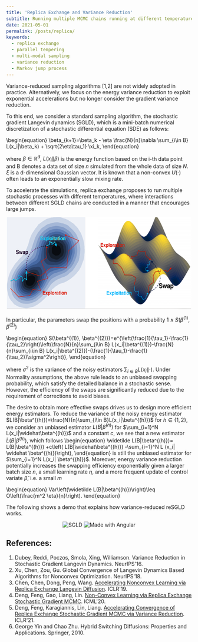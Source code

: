 ```yaml
---
title: 'Replica Exchange and Variance Reduction'
subtitle: Running multiple MCMC chains running at different temperatures to explore the solution space thoroughly.
date: 2021-05-01
permalink: /posts/replica/
keywords:
  - replica exchange
  - parallel tempering
  - multi-modal sampling
  - variance reduction
  - Markov jump process
---
```


Variance-reduced sampling algorithms [1,2] are not widely adopted in practice. Alternatively, we focus on the energy variance reduction to exploit exponential accelerations but no longer consider the gradient variance reduction. 

To this end, we consider a standard sampling algorithm, the stochastic gradient Langevin dynamics (SGLD), which is a mini-batch numerical discretization of a stochastic differential equation (SDE) as follows:

\begin{equation}
\beta_{k+1}=\beta_k - \eta \frac{N}{n}\nabla \sum_{i\in B} L(x_i\|\beta_k) + \sqrt{2\eta\tau_1} \xi_k,
\end{equation}

where $\beta\in\mathbb{R}^d$, $L(x_i\|\beta)$ is the energy function based on the i-th data point and B denotes a data set of size $n$ simulated from the whole data of size $N$. $\xi$ is a d-dimensional Gaussian vector. It is known that a non-convex $U(\cdot)$ often leads to an exponentially slow mixing rate.

<!--- Simulated annealing is adopted in almost every espect in deep learning, which proposes to anneal temperatures to concentrate the probability measures towards the global optima. Such a strategy, however, fails in uncertainty estimations for reliable predictions. -->

To accelerate the simulations, replica exchange proposes to run multiple stochastic processes with different temperatures, where interactions between different SGLD chains are conducted in a manner that encourages large jumps. 

<!--- The following is a figure that shows the trajectory of the algorithm, where the right path denotes a process driven by a high temperature and the blue one denotes a low-temperature process. -->

<p align="center">
    <img src="/images/reSGLD_exploitation_exploration.png" width="500" height="250" />
</p>

In particular, the parameters swap the positions with a probability $1\wedge S(\beta^{(1)}, \beta^{(2)})$

\begin{equation}
S(\beta^{(1)}, \beta^{(2)})=e^{\left(\frac{1}{\tau_1}-\frac{1}{\tau_2}\right)\left(\frac{N}{n}\sum_{i\in B} L(x_i\|\beta^{(1)})-\frac{N}{n}\sum_{i\in B} L(x_i\|\beta^{(2)})-(\frac{1}{\tau_1}-\frac{1}{\tau_2})\sigma^2\right)},
\end{equation}

where $\sigma^2$ is the variance of the noisy estimators $\sum_{i\in B} L(x_i\|\cdot)$. Under Normality assumptions, the above rule leads to an unbiased swapping probability, which satisfy the detailed balance in a stochastic sense. However, the efficiency of the swaps are significantly reduced due to the requirement of corrections to avoid biases. 

The desire to obtain more effective swaps drives us to design more efficient energy estimators. To reduce the variance of the noisy energy estimator $L(B|\beta^{(h)})=\frac{N}{n}\sum_{i\in B}L(x_i|\beta^{(h)})$ for $h\in\{1,2\}$, we consider an unbiased estimator $L(B|\widehat\beta^{(h)})$ for $\sum_{i=1}^N L(x_i|\widehat\beta^{(h)})$ and a constant $c$, we see that a new estimator $\widetilde L(B| \beta^{(h)})$, which follows
\begin{equation}
    \widetilde L(B|\beta^{(h)})= L(B|\beta^{(h)}) +c\left( L(B|\widehat\beta^{(h)}) -\sum_{i=1}^N L (x_i| \widehat \beta^{(h)})\right),
\end{equation}
is still the unbiased estimator for $\sum_{i=1}^N L(x_i| \beta^{(h)})$. Moreover, energy variance reduction potentially increases the swapping efficiency exponentially given a larger batch size $n$, a small learning rate $\eta$, and a more frequent update of control variate $\widehat \beta$, i.e. a small $m$

\begin{equation}
Var\left(\widetilde L(B\|\beta^{(h)})\right)\leq O\left(\frac{m^2 \eta}{n}\right).
\end{equation}

The following shows a demo that explains how variance-reduced reSGLD works.

<p float="left" align="center">
  <img src="/images/VR-reSGLD/SGLD.gif" width="185" title="SGLD"/>
  <img src="/images/VR-reSGLD/reSGLD_vs_VR_reSGLD.gif" width="340" alt="Made with Angular" title="reSGLD vs VR-reSGLD" />
</p>


## References:

1. Dubey, Reddi, Poczos, Smola, Xing, Williamson. Variance Reduction in Stochastic Gradient Langevin Dynamics. NeurIPS'16.
2. Xu, Chen, Zou, Gu. Global Convergence of Langevin Dynamics Based Algorithms for Nonconvex Optimization. NeurIPS'18.
3. Chen, Chen, Dong, Peng, Wang. [Accelerating Nonconvex Learning via Replica Exchange Langevin Diffusion](https://arxiv.org/pdf/2007.01990.pdf). ICLR'19.
4. Deng, Feng, Gao, Liang, Lin. [Non-Convex Learning via Replica Exchange Stochastic Gradient MCMC](https://arxiv.org/pdf/2010.01084.pdf). ICML'20.
5. Deng, Feng, Karagiannis, Lin, Liang. [Accelerating Convergence of Replica Exchange Stochastic Gradient MCMC via Variance Reduction](https://arxiv.org/pdf/2010.01084.pdf). ICLR'21.
6. George Yin and Chao Zhu. Hybrid Switching Diffusions: Properties and Applications. Springer, 2010.
